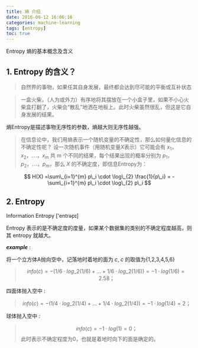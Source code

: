 ```yaml
---
title: 熵 介绍
date: 2016-09-12 16:06:16
categories: machine-learning
tags: [entropy]
toc: true
---
```


<script type="text/x-mathjax-config">
  MathJax.Hub.Config({
    extensions: ["tex2jax.js"],
    jax: ["input/TeX"],
    tex2jax: {
      inlineMath: [ ['$','$'], ['\\(','\\)'] ],
      displayMath: [ ['$$','$$']],
      processEscapes: true
    }
  });
</script>
<script type="text/javascript" src="https://cdn.mathjax.org/mathjax/latest/MathJax.js?config=TeX-AMS_HTML,http://myserver.com/MathJax/config/local/local.js">
</script>

Entropy 熵的基本概念及含义

<!-- more -->

## 1. Entropy 的含义？

> 自然界的事物，如果任其自身发展，最终都会达到尽可能的平衡或互补状态
 
> 一盒火柴，（人为或外力）有序地将其摆放在一个小盒子里，如果不小心火柴盒打翻了，火柴会“散乱”地洒在地板上。此时火柴虽然很乱，但这是它自身发展的结果。

熵Entropy是描述事物无序性的参数，熵越大则无序性越强。

> 在信息论中，我们用熵表示一个随机变量的不确定性，那么如何量化信息的不确定性呢？ 
> 设一次随机事件（用随机变量$X$表示）它可能会有 $x_1，x_2，⋯，x_m$ 共 m 个不同的结果，每个结果出现的概率分别为 $p_1，p_2，⋯，p_m$，那么 $X$ 的不确定度，即信息Entropy为：

$$
H(X) =\sum\_{i=1}^{m} p\_i \cdot \log\_{2} \frac{1}{p\_i} = - \sum\_{i=1}^{m} p\_i \cdot \log\_{2} p\_i
$$

## 2. Entropy

Information Entropy ['entrəpɪ]

Entropy 表示的是不确定度的度量，如果某个数据集的类别的不确定程度越高，则其 entropy 就越大。

***example*** : 

将一个立方体A抛向空中，记落地时着地的面为 $c$, $c$ 的取值为{1,2,3,4,5,6} 

> $$
info(c) = - (1/6 \cdot log\_{2}(1/6)+...+1/6 \cdot log\_{2}(1/6)) = -1 \cdot log(1/6) = 2.58；
$$

四面体抛入空中 :

> $$
info(c) = - (1/4 \cdot log\_{2}(1/4)+...+1/4 \cdot log\_{2}(1/4)) = -1 \cdot log(1/4) = 2；
$$

球体抛入空中 :

> $$
info(c) = -1 \cdot log(1) = 0；
$$
> 此时表示不确定程度为0，也就是着地时向下的面是确定的。

